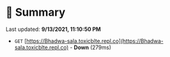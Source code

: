 # 📖 Summary
Last updated: **9/13/2021, 11:10:50 PM**

- `GET` [https://Bhadwa-sala.toxicblte.repl.co](https://Bhadwa-sala.toxicblte.repl.co) - **Down** (279ms)
